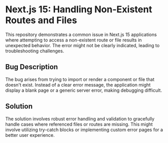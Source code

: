 # Next.js 15: Handling Non-Existent Routes and Files

This repository demonstrates a common issue in Next.js 15 applications where attempting to access a non-existent route or file results in unexpected behavior.  The error might not be clearly indicated, leading to troubleshooting challenges.

## Bug Description

The bug arises from trying to import or render a component or file that doesn't exist. Instead of a clear error message, the application might display a blank page or a generic server error, making debugging difficult.

## Solution

The solution involves robust error handling and validation to gracefully handle cases where referenced files or routes are missing. This might involve utilizing try-catch blocks or implementing custom error pages for a better user experience.
